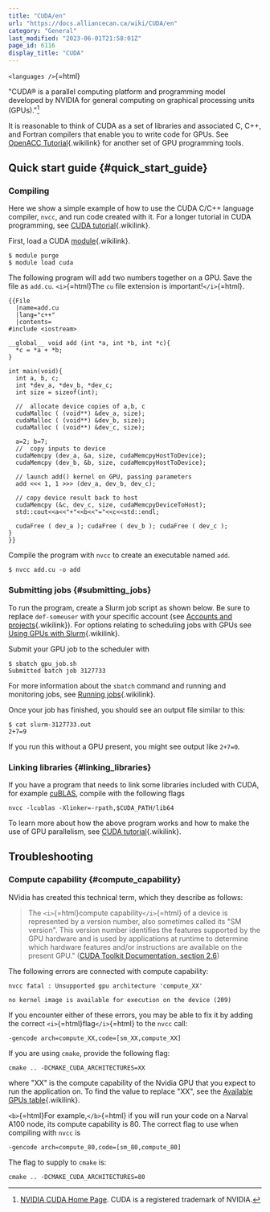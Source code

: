 ```yaml
---
title: "CUDA/en"
url: "https://docs.alliancecan.ca/wiki/CUDA/en"
category: "General"
last_modified: "2023-06-01T21:58:01Z"
page_id: 6116
display_title: "CUDA"
---
```


`<languages />`{=html}

\"CUDA® is a parallel computing platform and programming model developed by NVIDIA for general computing on graphical processing units (GPUs).\"[^1]

It is reasonable to think of CUDA as a set of libraries and associated C, C++, and Fortran compilers that enable you to write code for GPUs. See [OpenACC Tutorial](https://docs.alliancecan.ca/OpenACC_Tutorial "OpenACC Tutorial"){.wikilink} for another set of GPU programming tools.

## Quick start guide {#quick_start_guide}

### Compiling

Here we show a simple example of how to use the CUDA C/C++ language compiler, `nvcc`, and run code created with it. For a longer tutorial in CUDA programming, see [CUDA tutorial](https://docs.alliancecan.ca/CUDA_tutorial "CUDA tutorial"){.wikilink}.

First, load a CUDA [module](https://docs.alliancecan.ca/Utiliser_des_modules/en "module"){.wikilink}.

``` console
$ module purge
$ module load cuda
```

The following program will add two numbers together on a GPU. Save the file as `add.cu`. `<i>`{=html}The `cu` file extension is important!`</i>`{=html}.

```{=mediawiki}
{{File  
  |name=add.cu
  |lang="c++"
  |contents=
#include <iostream>

__global__ void add (int *a, int *b, int *c){
  *c = *a + *b;
}

int main(void){
  int a, b, c;
  int *dev_a, *dev_b, *dev_c;
  int size = sizeof(int);
  
  //  allocate device copies of a,b, c
  cudaMalloc ( (void**) &dev_a, size);
  cudaMalloc ( (void**) &dev_b, size);
  cudaMalloc ( (void**) &dev_c, size);
  
  a=2; b=7;
  //  copy inputs to device
  cudaMemcpy (dev_a, &a, size, cudaMemcpyHostToDevice);
  cudaMemcpy (dev_b, &b, size, cudaMemcpyHostToDevice);
  
  // launch add() kernel on GPU, passing parameters
  add <<< 1, 1 >>> (dev_a, dev_b, dev_c);
  
  // copy device result back to host
  cudaMemcpy (&c, dev_c, size, cudaMemcpyDeviceToHost);
  std::cout<<a<<"+"<<b<<"="<<c<<std::endl;
  
  cudaFree ( dev_a ); cudaFree ( dev_b ); cudaFree ( dev_c );
}
}}
```
Compile the program with `nvcc` to create an executable named `add`.

``` console
$ nvcc add.cu -o add
```

### Submitting jobs {#submitting_jobs}

To run the program, create a Slurm job script as shown below. Be sure to replace `def-someuser` with your specific account (see [Accounts and projects](https://docs.alliancecan.ca/Running_jobs#Accounts_and_projects "Accounts and projects"){.wikilink}). For options relating to scheduling jobs with GPUs see [Using GPUs with Slurm](https://docs.alliancecan.ca/Using_GPUs_with_Slurm "Using GPUs with Slurm"){.wikilink}.

Submit your GPU job to the scheduler with

``` console
$ sbatch gpu_job.sh
Submitted batch job 3127733
```

For more information about the `sbatch` command and running and monitoring jobs, see [Running jobs](https://docs.alliancecan.ca/Running_jobs "Running jobs"){.wikilink}.

Once your job has finished, you should see an output file similar to this:

``` console
$ cat slurm-3127733.out
2+7=9
```

If you run this without a GPU present, you might see output like `2+7=0`.

### Linking libraries {#linking_libraries}

If you have a program that needs to link some libraries included with CUDA, for example [cuBLAS](https://developer.nvidia.com/cublas), compile with the following flags

``` console
nvcc -lcublas -Xlinker=-rpath,$CUDA_PATH/lib64
```

To learn more about how the above program works and how to make the use of GPU parallelism, see [CUDA tutorial](https://docs.alliancecan.ca/CUDA_tutorial "CUDA tutorial"){.wikilink}.

## Troubleshooting

### Compute capability {#compute_capability}

NVidia has created this technical term, which they describe as follows:

> The `<i>`{=html}compute capability`</i>`{=html} of a device is represented by a version number, also sometimes called its \"SM version\". This version number identifies the features supported by the GPU hardware and is used by applications at runtime to determine which hardware features and/or instructions are available on the present GPU.\" ([CUDA Toolkit Documentation, section 2.6](https://docs.nvidia.com/cuda/cuda-c-programming-guide/index.html#compute-capability))

The following errors are connected with compute capability:

    nvcc fatal : Unsupported gpu architecture 'compute_XX'

    no kernel image is available for execution on the device (209)

If you encounter either of these errors, you may be able to fix it by adding the correct `<i>`{=html}flag`</i>`{=html} to the `nvcc` call:

    -gencode arch=compute_XX,code=[sm_XX,compute_XX]

If you are using `cmake`, provide the following flag:

    cmake .. -DCMAKE_CUDA_ARCHITECTURES=XX

where "XX" is the compute capability of the Nvidia GPU that you expect to run the application on. To find the value to replace "XX", see the [Available GPUs table](https://docs.alliancecan.ca/Using_GPUs_with_Slurm#Available_GPUs "Available GPUs table"){.wikilink}.

`<b>`{=html}For example,`</b>`{=html} if you will run your code on a Narval A100 node, its compute capability is 80. The correct flag to use when compiling with `nvcc` is

    -gencode arch=compute_80,code=[sm_80,compute_80]

The flag to supply to `cmake` is:

    cmake .. -DCMAKE_CUDA_ARCHITECTURES=80

[^1]: [NVIDIA CUDA Home Page](https://developer.nvidia.com/cuda-toolkit). CUDA is a registered trademark of NVIDIA.
